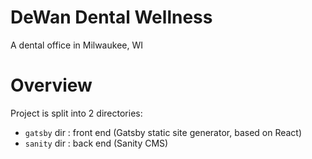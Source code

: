 # DeWan Dental Wellness
A dental office in Milwaukee, WI

# Overview
Project is split into 2 directories:
- `gatsby` dir : front end (Gatsby static site generator, based on React)
- `sanity` dir : back end (Sanity CMS)
